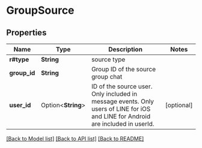# GroupSource

## Properties

Name | Type | Description | Notes
------------ | ------------- | ------------- | -------------
**r#type** | **String** | source type | 
**group_id** | **String** | Group ID of the source group chat | 
**user_id** | Option<**String**> | ID of the source user. Only included in message events. Only users of LINE for iOS and LINE for Android are included in userId. | [optional]

[[Back to Model list]](../README.md#documentation-for-models) [[Back to API list]](../README.md#documentation-for-api-endpoints) [[Back to README]](../README.md)


